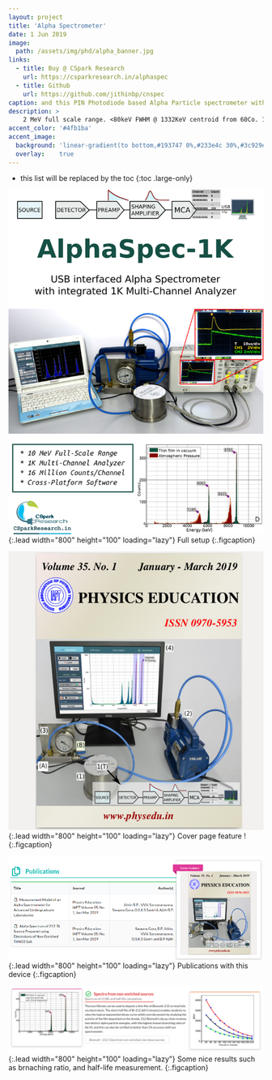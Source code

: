 ```yaml
---
layout: project
title: 'Alpha Spectrometer'
date: 1 Jun 2019
image:  
  path: /assets/img/phd/alpha_banner.jpg
links:
  - title: Buy @ CSpark Research
    url: https://csparkresearch.in/alphaspec
  - title: Github
    url: https://github.com/jithinbp/cnspec
caption: and this PIN Photodiode based Alpha Particle spectrometer with a small vacuum chamber
description: >
    2 MeV full scale range. <80keV FWHM @ 1332KeV centroid from 60Co. 1024 bin MCA integrated. Fully USB powered unit. 16 million counts per channel. Monitoring output for shaping amplifier. Fully featured Python software supplied open-source
accent_color: '#4fb1ba'
accent_image:
  background: 'linear-gradient(to bottom,#193747 0%,#233e4c 30%,#3c929e 50%,#d5d5d4 70%,#cdccc8 100%)'
  overlay:    true
---
```


* this list will be replaced by the toc
{:toc .large-only}

![Full-width image](/assets/img/phd/alpha_cover.jpg){:.lead width="800" height="100" loading="lazy"}
Full setup
{:.figcaption}

![Full-width image](/assets/img/phd/physedu_alpha.jpg){:.lead width="800" height="100" loading="lazy"}
Cover page feature !
{:.figcaption}

![Full-width image](/assets/img/phd/alphapub.png){:.lead width="800" height="100" loading="lazy"}
Publications with this device
{:.figcaption}

![Full-width image](/assets/img/phd/alphares.png){:.lead width="800" height="100" loading="lazy"}
Some nice results such as brnaching ratio, and half-life measurement.
{:.figcaption}
